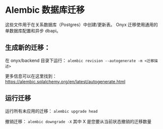 <!-- DANSWER_METADATA={"link": "https://github.com/onyx-dot-app/onyx/blob/main/backend/alembic/README.md"} -->

# Alembic 数据库迁移

这些文件用于在关系数据库（Postgres）中创建/更新表。
Onyx 迁移使用通用的单数据库配置和异步 dbapi。

## 生成新的迁移：

在 onyx/backend 目录下运行：
`alembic revision --autogenerate -m <迁移描述>`

更多信息可以在这里找到：https://alembic.sqlalchemy.org/en/latest/autogenerate.html

## 运行迁移

运行所有未应用的迁移：
`alembic upgrade head`

撤销迁移：
`alembic downgrade -X`
其中 X 是您要从当前状态撤销的迁移数量
